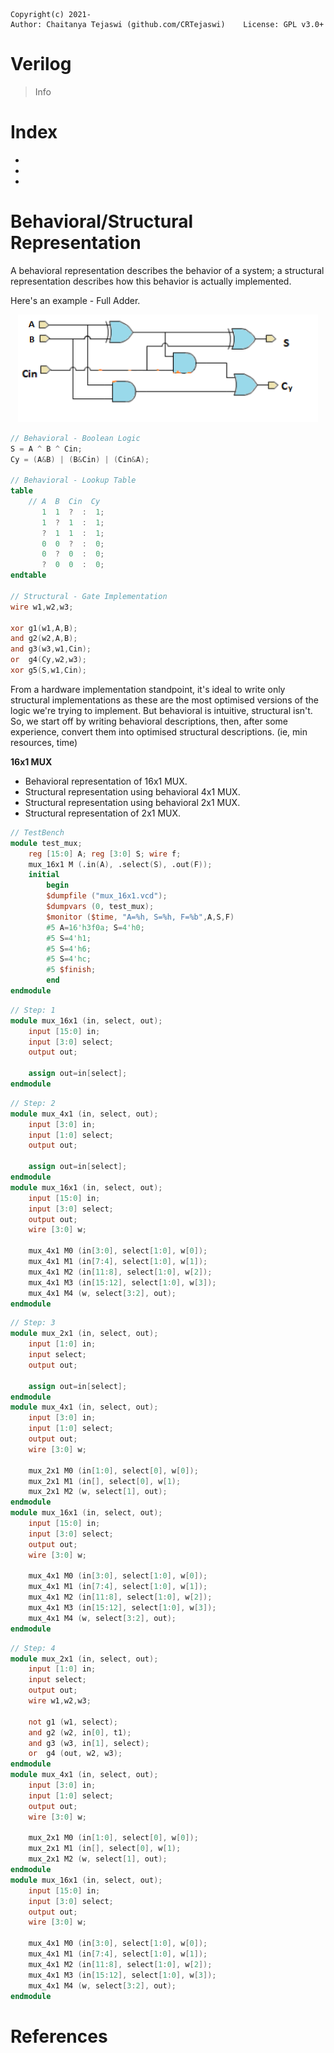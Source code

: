 ﻿    Copyright(c) 2021-
    Author: Chaitanya Tejaswi (github.com/CRTejaswi)    License: GPL v3.0+

# Verilog
> Info

# Index

- 
- 
- 

# Behavioral/Structural Representation

A behavioral representation describes the behavior of a system; a structural representation describes how this behavior is actually implemented.

Here's an example - Full Adder.
<center><img src="files/fulladder.png" alt="" width="480"></center>

```verilog
// Behavioral - Boolean Logic
S = A ^ B ^ Cin;
Cy = (A&B) | (B&Cin) | (Cin&A);

// Behavioral - Lookup Table
table
    // A  B  Cin  Cy
       1  1  ?  :  1;
       1  ?  1  :  1;
       ?  1  1  :  1;
       0  0  ?  :  0;
       0  ?  0  :  0;
       ?  0  0  :  0;
endtable

// Structural - Gate Implementation
wire w1,w2,w3;

xor g1(w1,A,B);
and g2(w2,A,B);
and g3(w3,w1,Cin);
or  g4(Cy,w2,w3);
xor g5(S,w1,Cin); 
```
From a hardware implementation standpoint, it's ideal to write only structural implementations as these are the most optimised versions of the logic we're trying to implement. But behavioral is intuitive, structural isn't. So, we start off by writing behavioral descriptions, then, after some experience, convert them into optimised structural descriptions. (ie, min resources, time)

__16x1 MUX__

- Behavioral representation of 16x1 MUX.
- Structural representation using behavioral 4x1 MUX.
- Structural representation using behavioral 2x1 MUX.
- Structural representation of 2x1 MUX.

```verilog
// TestBench
module test_mux;
    reg [15:0] A; reg [3:0] S; wire f;
    mux_16x1 M (.in(A), .select(S), .out(F));
    initial
        begin
        $dumpfile ("mux_16x1.vcd");
        $dumpvars (0, test_mux);
        $monitor ($time, "A=%h, S=%h, F=%b",A,S,F)
        #5 A=16'h3f0a; S=4'h0;
        #5 S=4'h1;
        #5 S=4'h6;
        #5 S=4'hc;
        #5 $finish;
        end
endmodule
```
```verilog
// Step: 1
module mux_16x1 (in, select, out);
    input [15:0] in;
    input [3:0] select;
    output out;

    assign out=in[select];
endmodule
```
```verilog
// Step: 2
module mux_4x1 (in, select, out);
    input [3:0] in;
    input [1:0] select;
    output out;

    assign out=in[select];
endmodule
module mux_16x1 (in, select, out);
    input [15:0] in;
    input [3:0] select;
    output out;
    wire [3:0] w;

    mux_4x1 M0 (in[3:0], select[1:0], w[0]);
    mux_4x1 M1 (in[7:4], select[1:0], w[1]);
    mux_4x1 M2 (in[11:8], select[1:0], w[2]);
    mux_4x1 M3 (in[15:12], select[1:0], w[3]);
    mux_4x1 M4 (w, select[3:2], out);
endmodule
```
```verilog
// Step: 3
module mux_2x1 (in, select, out);
    input [1:0] in;
    input select;
    output out;

    assign out=in[select];
endmodule
module mux_4x1 (in, select, out);
    input [3:0] in;
    input [1:0] select;
    output out;
    wire [3:0] w;

    mux_2x1 M0 (in[1:0], select[0], w[0]);
    mux_2x1 M1 (in[], select[0], w[1);
    mux_2x1 M2 (w, select[1], out);
endmodule
module mux_16x1 (in, select, out);
    input [15:0] in;
    input [3:0] select;
    output out;
    wire [3:0] w;

    mux_4x1 M0 (in[3:0], select[1:0], w[0]);
    mux_4x1 M1 (in[7:4], select[1:0], w[1]);
    mux_4x1 M2 (in[11:8], select[1:0], w[2]);
    mux_4x1 M3 (in[15:12], select[1:0], w[3]);
    mux_4x1 M4 (w, select[3:2], out);
endmodule
```
```verilog
// Step: 4
module mux_2x1 (in, select, out);
    input [1:0] in;
    input select;
    output out;
    wire w1,w2,w3;

    not g1 (w1, select);
    and g2 (w2, in[0], t1);
    and g3 (w3, in[1], select);
    or  g4 (out, w2, w3);
endmodule
module mux_4x1 (in, select, out);
    input [3:0] in;
    input [1:0] select;
    output out;
    wire [3:0] w;

    mux_2x1 M0 (in[1:0], select[0], w[0]);
    mux_2x1 M1 (in[], select[0], w[1);
    mux_2x1 M2 (w, select[1], out);
endmodule
module mux_16x1 (in, select, out);
    input [15:0] in;
    input [3:0] select;
    output out;
    wire [3:0] w;

    mux_4x1 M0 (in[3:0], select[1:0], w[0]);
    mux_4x1 M1 (in[7:4], select[1:0], w[1]);
    mux_4x1 M2 (in[11:8], select[1:0], w[2]);
    mux_4x1 M3 (in[15:12], select[1:0], w[3]);
    mux_4x1 M4 (w, select[3:2], out);
endmodule
```

# References
